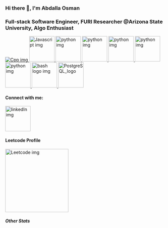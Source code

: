 
<!-- Below is my title introduction -->
### Hi there 👋, I'm Abdalla Osman

<!-- Next is my categories on who I want to be introduced as -->
### Full-stack Software Engineer, FURI Researcher @Arizona State University, Algo Enthusiast
<!--Next section is the things I'm good at-->
<a href="https://gcc.gnu.org/">
<picture>
 <source media="(prefers-color-scheme: dark)" srcset="https://upload.wikimedia.org/wikipedia/commons/thumb/1/18/ISO_C%2B%2B_Logo.svg/80px-ISO_C%2B%2B_Logo.svg.png">
 <source media="(prefers-color-scheme: light)" srcset="[YOUR-LIGHTMODE-IMAGE](https://upload.wikimedia.org/wikipedia/commons/thumb/1/18/ISO_C%2B%2B_Logo.svg/80px-ISO_C%2B%2B_Logo.svg.png)">
 <img alt="Cpp img" src="[YOUR-DEFAULT-IMAGE](https://upload.wikimedia.org/wikipedia/commons/thumb/1/18/ISO_C%2B%2B_Logo.svg/80px-ISO_C%2B%2B_Logo.svg.png)">
</picture>
</a>
<a href="https://www.javascript.com/">
<picture>
 <source media="(prefers-color-scheme: dark)" srcset="https://upload.wikimedia.org/wikipedia/commons/6/6a/JavaScript-logo.png" width = "80px">
 <source media="(prefers-color-scheme: light)" srcset="https://upload.wikimedia.org/wikipedia/commons/6/6a/JavaScript-logo.png" width = "80px">
 <img alt="Javascript img" src="[YOUR-DEFAULT-IMAGE](https://upload.wikimedia.org/wikipedia/commons/6/6a/JavaScript-logo.png)">
</picture>
</a>
<a href="https://www.python.org/">
<picture>
 <source media="(prefers-color-scheme: dark)" srcset="https://upload.wikimedia.org/wikipedia/commons/thumb/c/c3/Python-logo-notext.svg/640px-Python-logo-notext.svg.png" width = "80px">
 <source media="(prefers-color-scheme: light)" srcset="https://upload.wikimedia.org/wikipedia/commons/thumb/c/c3/Python-logo-notext.svg/640px-Python-logo-notext.svg.png" width = "80px">
 <img alt="python img" src="https://upload.wikimedia.org/wikipedia/commons/thumb/c/c3/Python-logo-notext.svg/640px-Python-logo-notext.svg.png">
</picture>
</a>
<a href="https://www.linux.org/">
<picture>
 <source media="(prefers-color-scheme: dark)" srcset="https://upload.wikimedia.org/wikipedia/commons/thumb/3/35/Tux.svg/1200px-Tux.svg.png" width = "80px">
 <source media="(prefers-color-scheme: light)" srcset="https://upload.wikimedia.org/wikipedia/commons/thumb/3/35/Tux.svg/1200px-Tux.svg.png" width = "80px">
 <img alt="python img" src="https://upload.wikimedia.org/wikipedia/commons/thumb/3/35/Tux.svg/1200px-Tux.svg.png">
</picture>
</a>
<a href="https://www.vim.org/">
<picture>
 <source media="(prefers-color-scheme: dark)" srcset="https://upload.wikimedia.org/wikipedia/commons/thumb/9/9f/Vimlogo.svg/1200px-Vimlogo.svg.png" width = "80px">
 <source media="(prefers-color-scheme: light)" srcset="https://upload.wikimedia.org/wikipedia/commons/thumb/9/9f/Vimlogo.svg/1200px-Vimlogo.svg.png" width = "80px">
 <img alt="python img" src="https://upload.wikimedia.org/wikipedia/commons/thumb/9/9f/Vimlogo.svg/1200px-Vimlogo.svg.png">
</picture>
</a>

</a>
<a href="https://www.vmware.com/">
<picture>
 <source media="(prefers-color-scheme: dark)" srcset="https://upload.wikimedia.org/wikipedia/commons/thumb/5/5a/Vmware_workstation_16_icon.svg/800px-Vmware_workstation_16_icon.svg.png" width = "80px">
 <source media="(prefers-color-scheme: light)" srcset="https://upload.wikimedia.org/wikipedia/commons/thumb/5/5a/Vmware_workstation_16_icon.svg/800px-Vmware_workstation_16_icon.svg.png" width = "80px">
 <img alt="python img" src="https://upload.wikimedia.org/wikipedia/commons/thumb/5/5a/Vmware_workstation_16_icon.svg/800px-Vmware_workstation_16_icon.svg.png">
</picture>
</a>

</a>
<a href="https://neovim.io/doc/">
<picture>
 <source media="(prefers-color-scheme: dark)" srcset="https://upload.wikimedia.org/wikipedia/commons/thumb/3/3a/Neovim-mark.svg/1200px-Neovim-mark.svg.png" width = "80px">
 <source media="(prefers-color-scheme: light)" srcset="https://upload.wikimedia.org/wikipedia/commons/thumb/3/3a/Neovim-mark.svg/1200px-Neovim-mark.svg.png" width = "80px">
 <img alt="python img" src="https://upload.wikimedia.org/wikipedia/commons/thumb/3/3a/Neovim-mark.svg/1200px-Neovim-mark.svg.png">
</picture>
</a>

</a>
<a href="https://www.gnu.org/software/bash/manual/bash.html">
<picture>
 <source media="(prefers-color-scheme: dark)" srcset="https://upload.wikimedia.org/wikipedia/commons/8/83/The_GNU_logo.png" width = "80px">
 <source media="(prefers-color-scheme: light)" srcset="https://upload.wikimedia.org/wikipedia/commons/8/83/The_GNU_logo.png" width = "80px">
 <img alt="bash logo img" src="https://banner2.cleanpng.com/20180705/txh/kisspng-bash-shell-script-command-line-interface-z-shell-5b3df571eaf1a4.5375084915307871859623.jpg">
</picture>
</a>





</a>
<a href="https://www.postgresql.org/docs/current/pgcrypto.html">
<picture>
 <source media="(prefers-color-scheme: dark)" srcset="https://postgresconf.org/system/conferences/logos/000/000/006/original/PostgreSQL_logo.3colors.540x557.png
" width = "80px">
 <source media="(prefers-color-scheme: light)" srcset="https://postgresconf.org/system/conferences/logos/000/000/006/original/PostgreSQL_logo.3colors.540x557.png
" width = "80px">
 <img alt="PostgreSQL_logo" src="https://postgresconf.org/system/conferences/logos/000/000/006/original/PostgreSQL_logo.3colors.540x557.png" width = "80px">
</picture>
</a>





<!-- below is the connect with me tittle -->
#### Connect with me:

<!-- After that is the images of the resources to connect with me -->
<a href="https://www.linkedin.com/in/abdalla-osman-b3178923b/">
<picture>
 <source media="(prefers-color-scheme: dark)" srcset="https://upload.wikimedia.org/wikipedia/commons/thumb/c/ca/LinkedIn_logo_initials.png/640px-LinkedIn_logo_initials.png" width = "80px">
 <source media="(prefers-color-scheme: light)" srcset="https://upload.wikimedia.org/wikipedia/commons/thumb/c/ca/LinkedIn_logo_initials.png/640px-LinkedIn_logo_initials.png" width = "80px">
 <img alt="linkedIn img" src="https://upload.wikimedia.org/wikipedia/commons/thumb/c/ca/LinkedIn_logo_initials.png/640px-LinkedIn_logo_initials.png">
</picture>
</a>

#### Leetcode Profile



<a href="https://leetcode.com/u/Abdalla_Osman/">
<picture>
 <source media="(prefers-color-scheme: dark)" srcset="https://upload.wikimedia.org/wikipedia/commons/c/c2/LeetCode_Logo_2.png" width = "200px">
 <source media="(prefers-color-scheme: light)" srcset="https://upload.wikimedia.org/wikipedia/commons/thumb/0/0a/LeetCode_Logo_black_with_text.svg/1280px-LeetCode_Logo_black_with_text.svg.png" width = "200px">
 <img alt="Leetcode img" src="https://image.pngaaa.com/118/4868118-middle.png">
</picture>
</a>

##### Other Stats
<!--
**AOsman29/AOsman29** is a ✨ _special_ ✨ repository because its `README.md` (this file) appears on your GitHub profile.

Here are some ideas to get you started:





- 🔭 I’m currently working on ...
- 🌱 I’m currently learning ...
- 👯 I’m looking to collaborate on ...
- 🤔 I’m looking for help with ...
- 💬 Ask me about ...
- 📫 How to reach me: ...
- 😄 Pronouns: ...
- ⚡ Fun fact: ...
-->
